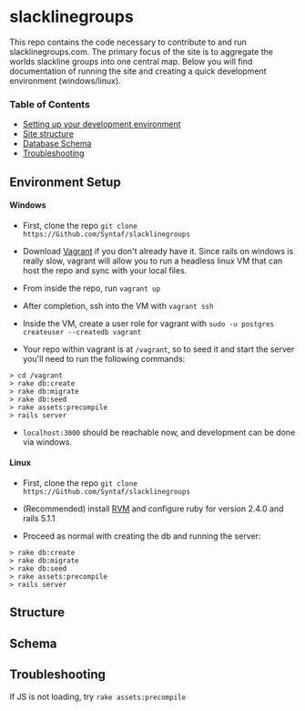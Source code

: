 # slacklinegroups

This repo contains the code necessary to contribute to and run slacklinegroups.com. The primary focus of the site is to aggregate the worlds slackline groups into one central map. Below you will find documentation of running the site and creating a quick development environment (windows/linux).

### Table of Contents
* [Setting up your development environment](#environment-setup)
* [Site structure](#setup)
* [Database Schema](#structure)
* [Troubleshooting](#schema)

## Environment Setup

#### Windows

* First, clone the repo `git clone https://Github.com/Syntaf/slacklinegroups`

* Download [Vagrant](https://www.vagrantup.com/downloads.html) if you don't already have it. Since rails on windows is really slow, vagrant will allow you to run a headless linux VM that can host the repo and sync with your local files.

* From inside the repo, run `vagrant up`

* After completion, ssh into the VM with `vagrant ssh`

* Inside the VM, create a user role for vagrant with `sudo -u postgres createuser --createdb vagrant`

* Your repo within vagrant is at `/vagrant`, so to seed it and start the server you'll need to run the following commands:
```
> cd /vagrant
> rake db:create
> rake db:migrate
> rake db:seed
> rake assets:precompile
> rails server
```

* `localhost:3000` should be reachable now, and development can be done via windows.

#### Linux

* First, clone the repo `git clone https://Github.com/Syntaf/slacklinegroups`

* (Recommended) install [RVM](https://rvm.io/) and configure ruby for version 2.4.0 and rails 5.1.1

* Proceed as normal with creating the db and running the server:
```
> rake db:create
> rake db:migrate
> rake db:seed
> rake assets:precompile
> rails server
```

## Structure

## Schema

## Troubleshooting
If JS is not loading, try `rake assets:precompile`
